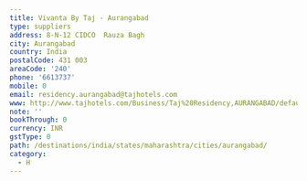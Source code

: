 ```yaml
---
title: Vivanta By Taj - Aurangabad
type: suppliers
address: 8-N-12 CIDCO  Rauza Bagh
city: Aurangabad
country: India
postalCode: 431 003
areaCode: '240'
phone: '6613737'
mobile: 0
email: residency.aurangabad@tajhotels.com
www: http://www.tajhotels.com/Business/Taj%20Residency,AURANGABAD/default.htm
note: ''
bookThrough: 0
currency: INR
gstType: 0
path: /destinations/india/states/maharashtra/cities/aurangabad/
category:
  - H
---
```


